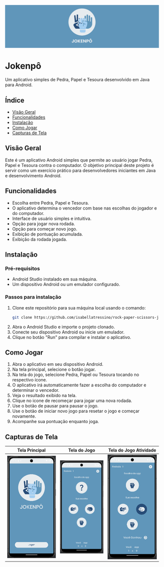 <div align="center">
  <img src="docs/screenshoots/logo_banner.png" alt="App Logo"/>
</div>

# Jokenpô

Um aplicativo simples de Pedra, Papel e Tesoura desenvolvido em Java para Android.

## Índice

- [Visão Geral](#visão-geral)
- [Funcionalidades](#funcionalidades)
- [Instalação](#instalação)
- [Como Jogar](#como-jogar)
- [Capturas de Tela](#capturas-de-tela)

## Visão Geral

Este é um aplicativo Android simples que permite ao usuário jogar Pedra, Papel e Tesoura contra o computador. O objetivo principal deste projeto é servir como um exercício prático para desenvolvedores iniciantes em Java e desenvolvimento Android.

## Funcionalidades

- Escolha entre Pedra, Papel e Tesoura.
- O aplicativo determina o vencedor com base nas escolhas do jogador e do computador.
- Interface de usuário simples e intuitiva.
- Opção para jogar nova rodada.
- Opção para começar novo jogo.
- Exibição de pontuação acumulada.
- Exibição da rodada jogada.

## Instalação

### Pré-requisitos

- Android Studio instalado em sua máquina.
- Um dispositivo Android ou um emulador configurado.

### Passos para instalação

1. Clone este repositório para sua máquina local usando o comando:
    ```bash
    git clone https://github.com/isabellatressino/rock-paper-scissors-java.git
    ```
2. Abra o Android Studio e importe o projeto clonado.
3. Conecte seu dispositivo Android ou inicie um emulador.
4. Clique no botão "Run" para compilar e instalar o aplicativo.

## Como Jogar

1. Abra o aplicativo em seu dispositivo Android.
2. Na tela principal, selecione o botão jogar.
3. Na tela do jogo,  selecione Pedra, Papel ou Tesoura tocando no respectivo ícone.
4. O aplicativo irá automaticamente fazer a escolha do computador e determinar o vencedor.
5. Veja o resultado exibido na tela.
6. Clique no icone de recomeçar para jogar uma nova rodada.
7. Use o botão de pausar para pausar o jogo.
8. Use o botão de iniciar novo jogo para resetar o jogo e começar novamente.
9. Acompanhe sua pontuação enquanto joga.

## Capturas de Tela

| Tela Principal                              | Tela do Jogo                                | Tela do Jogo Atividade                             |
|---------------------------------------------|---------------------------------------------|----------------------------------------------------|
| ![image](docs/screenshoots/main_screen.png) | ![image](docs/screenshoots/game_screen.png) | ![image](docs/screenshoots/game_screen_active.png) |
